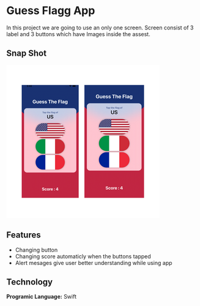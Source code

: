 # Guess Flagg App

In this project we are going to use an only one screen. Screen consist of 3 label and 3 buttons which have Images inside the assest.  

## Snap Shot

![Uygulama Ekran Görüntüsü](https://github.com/Gokberkalikulac/GuessFlag/blob/87a456dbfbdb35c544d213e5b44fa6711cb7f1cc/GuessFlag/screen%20shots.png)

## Features

- Changing button
- Changing score automaticly when the buttons tapped
- Alert mesages give user better understanding while using app


  
## Technology

**Programic Language:**  Swift
